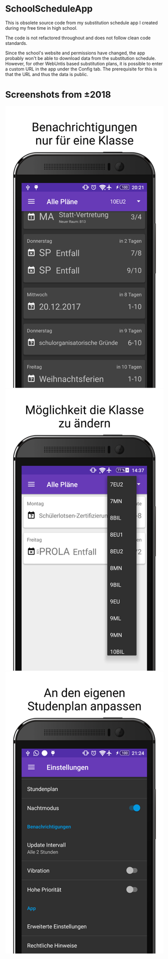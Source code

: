 # SchoolScheduleApp
This is obsolete source code from my substitution schedule app I created during my free time in high school.

The code is not refactored throughout and does not follow clean code standards. 

Since the school's website and permissions have changed, the app probably won't be able to download data from the substitution schedule.
However, for other WebUntis based substitution plans, it is possible to enter a custom URL in the app under the Config tab.
The prerequisite for this is that the URL and thus the data is public.

# Screenshots from ±2018
![](Screenshot0.png) ![](Screenshot1.png) ![](Screenshot2.png)
